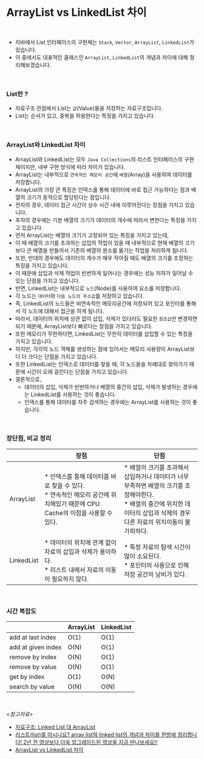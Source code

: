 # ArrayList vs LinkedList 차이

<br>


- 자바에서 List 인터페이스의 구현체는 `Stack`, `Vector`, `ArrayList`, `LinkedList`가 있습니다.
- 이 중에서도 대표적인 클래스인 `ArrayList`, `LinkedList`의 개념과 차이에 대해 정리해보겠습니다.
<br>

### List란 ?

- 자료구조 관점에서 List는 `값`(Value)들을 저장하는 자료구조입니다.
- List는 순서가 있고, 중복을 허용한다는 특징을 가지고 있습니다.
<br>

### ArrayList와 LinkedList 차이

- ArrayList와 LinkedList는 모두 `Java Collections`의 리스트 인터페이스의 구현체이지만, 내부 구현 방식에 따라 차이가 있습니다.
- ArrayList는 내부적으로 `연속적인 메모리 공간`에 `배열`(Array)을 사용하여 데이터를 저장합니다.
- ArrayList의 가장 큰 특징은 인덱스를 통해 데이터에 바로 접근 가능하다는 점과 배열의 크기가 동적으로 할당된다는 점입니다.
- 전자의 경우, 데이터 접근 시간이 상수 시간 내에 이루어진다는 장점을 가지고 있습니다.
- 후자의 경우에는 기본 배열의 크기가 데이터의 개수에 따라서 변한다는 특징을 가지고 있습니다.
- 먼저 ArrayList는 배열의 크기가 고정되어 있는 특징을 가지고 있는데,
- 이 때 배열의 크기를 초과하는 삽입의 작업이 있을 때 내부적으로 현재 배열의 크기보다 큰 배열을 만들어서 기존의 배열의 원소를 옮기는 작업을 처리하게 됩니다.
- 또한, 반대의 경우에도 데이터의 개수가 매우 작아질 때도 배열의 크기를 조정하는 특징을 가지고 있습니다.
- 이 때문에 삽입과 삭제 작업이 빈번하게 일어나는 경우에는 성능 저하가 일어날 수 있는 단점을 가지고 있습니다.
- 반면, LinkedList는 내부적으로 `노드`(Node)를 사용하여 요소를 저장합니다.
- 각 노드는 `데이터`와 `다음 노드의 주소값`를 저장하고 있습니다.
- 즉, LinkedList의 노드들은 비연속적인 메모리공간에 저장되어 있고 포인터를 통해서 각 노드에 대해서 접근을 하게 됩니다.
- 따라서, 데이터의 위치에 상관 없이 삽입, 삭제가 있더라도 필요한 `참조값`만 변경하면 되기 때문에, ArrayList보다 빠르다는 장점을 가지고 있습니다.
- 또한 메모리가 무한하다면, LinkedList는 무한히 데이터를 삽입할 수 있는 특징을 가지고 있습니다.
- 하지만, 각각의 노드 객체를 생성하는 점에 있어서는 메모리 사용량이 ArrayList보다 더 크다는 단점을 가지고 있습니다.
- 또한 LinkedList는 인덱스로 데이터를 찾을 때, 각 노드들을 차례대로 찾아가기 때문에 시간이 오래 걸린다는 단점을 가지고 있습니다.
- 결론적으로,
    - 데이터의 삽입, 삭제가 빈번하거나 배열의 중간의 삽입, 삭제가 발생하는 경우에는 LinkedList를 사용하는 것이 좋습니다.
    - 인덱스를 통해 데이터를 자주 검색하는 경우에는 ArrayList를 사용하는 것이 좋습니다.
<br>

### 장단점, 비교 정리

|  | 장점 | 단점 |
| --- | --- | --- |
| ArrayList | * 인덱스를 통해 데이터를 바로 찾을 수 있다. <br> * 연속적인 메모리 공간에 위치해있기 때문에 CPU Cache의 이점을 사용할 수 있다. | * 배열의 크기를 초과해서 삽입하거나 데이터가 너무 부족하면 배열의 크기를 조정해야한다. <br> * 배열의 중간에 위치한 데이터의 삽입과 삭제의 경우 다른 자료의 위치이동이 불가피하다. |
| LinkedList | * 데이터의 위치에 관계 없이 자료의 삽입과 삭제가 용이하다. <br> * 리스트 내에서 자료의 이동이 필요하지 않다. | * 특정 자료의 탐색 시간이 많이 소요된다. <br> * 포인터의 사용으로 인해 저장 공간의 낭비가 있다. |

<br>

### 시간 복잡도

|  | ArrayList | LinkedList |
| --- | --- | --- |
| add at last index | O(1) | O(1) |
| add at given index | O(N) | O(1) |
| remove by index | O(N) | O(1) |
| remove by value | O(N) | O(1) |
| get by index | O(1) | O(N) |
| search by value | O(N) | O(N) |
<br>

*<참고자료>*

- [자료구조: Linked List 대 ArrayList](https://www.nextree.co.kr/p6506/)
- [리스트(list)를 아시나요? array list와 linked list의 개념과 차이를 한방에 정리합니다! 2년 전 영상보다 더욱 업그레이드된 영상을 지금 만나보세요!!](https://www.youtube.com/watch?v=xvi-n11kym0&list=PLcXyemr8ZeoR82N8uZuG9xVrFIfdnLd72&index=5)
- [ArrayList vs LinkedList 차이](https://github.com/wjdrbs96/Today-I-Learn/blob/master/Java/Collection/List/ArrayList%20vs%20LinkedList.md)
